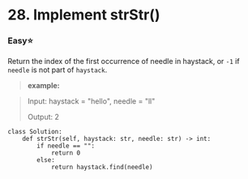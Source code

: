 # 28. Implement strStr\(\)

### Easy:star:

 Return the index of the first occurrence of needle in haystack, or `-1` if `needle` is not part of `haystack`.

> **example:**

> Input: haystack = "hello", needle = "ll"
>
> Output: 2

```text
class Solution:
    def strStr(self, haystack: str, needle: str) -> int:
        if needle == "":
            return 0
        else:
            return haystack.find(needle)
```

